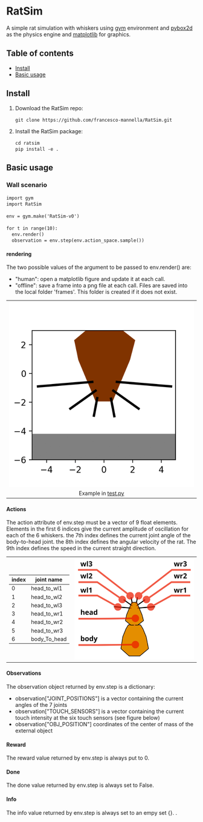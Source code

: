 # RatSim

A simple rat simulation with whiskers using  [gym](http://gym.openai.com/) environment and [pybox2d](https://github.com/pybox2d/pybox2d/wiki/manual) as the physics engine and [matplotlib](https://matplotlib.org/) for graphics.

## Table of contents
* [Install](#install)
* [Basic usage](#basic-usage)

## Install

1. Download the RatSim repo:

       git clone https://github.com/francesco-mannella/RatSim.git

2. Install the RatSim package:

       cd ratsim
       pip install -e .

## Basic usage

### Wall scenario

    import gym
    import RatSim

    env = gym.make('RatSim-v0')

    for t in range(10):  
      env.render()
      observation = env.step(env.action_space.sample())

#### rendering

The two possible values of the argument to be passed to env.render() are:
* "human": open a matplotlib figure and update it at each call.
* "offline": save a frame into a png file at each call. Files are saved into the local folder 'frames'. This  folder is created if it does not exist.

<table>
       <tr>
              <td align="center">
                     <img src="docs/pics/rat.gif" alt="one_arm_scenario" width="100%">
             </td>
       </tr>
       <tr>
              <td align="center">
                     Example in <a href="RatSim/examples/test.py">test.py</a>
              </td>
       </tr>
</table>

#### Actions

The action attribute of env.step must be a vector of 9 float elements. Elements in the first 6 indices give the current amplitude of oscillation for each of the 6 whiskers. the 7th index defines the current joint angle of the body-to-head joint. the 8th index defines the angular velocity of the rat. The 9th index defines the speed in the current straight direction.


<TABLE width="100%" BORDER="0">
<TR>
<TD>

| index |  joint name            |
| ----- | ---------------------- |
|  0    |  head_to_wl1           |
|  1    |  head_to_wl2           |
|  2    |  head_to_wl3           |
|  3    |  head_to_wr1           |
|  4    |  head_to_wr2           |
|  5    |  head_to_wr3           |
|  6    |  body_To_head          |

</TD>
<TD><img src="docs/pics/rat_description.svg" alt="one_arm_scenario" width="100%"></TD>
</TR>
</TABLE>

#### Observations

The observation object returned by env.step is a dictionary:

* observation["JOINT_POSITIONS"] is a vector containing the current angles of the 7
 joints
* observation["TOUCH_SENSORS"] is a vector containing the current touch intensity at the six touch sensors (see figure below)
* observation["OBJ_POSITION"] coordinates of the center of mass of the external object

#### Reward

The reward value returned by env.step is always put to 0.

#### Done

The done value returned by env.step is always set to False.

#### Info

The info value returned by env.step is always set to an empy set {}.
  .
